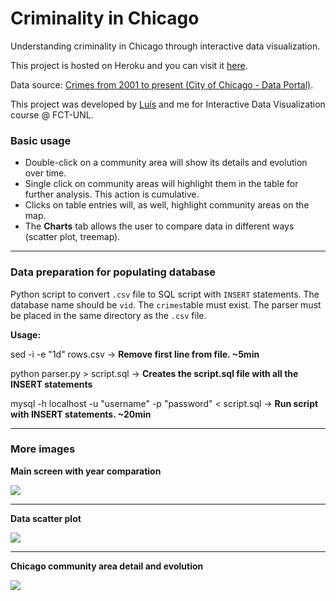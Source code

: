 # Criminality in Chicago
Understanding criminality in Chicago through interactive data visualization.

This project is hosted on Heroku and you can visit it <a href="https://rocky-cliffs-5877.herokuapp.com">here</a>.

Data source: <a href="https://data.cityofchicago.org/Public-Safety/Crimes-2001-to-present/ijzp-q8t2">Crimes from 2001 to present (City of Chicago - Data Portal)</a>.

This project was developed by <a href="https://github.com/luisafonsocarvalho/">Luís</a> and me for Interactive Data Visualization course @ FCT-UNL.

### Basic usage
* Double-click on a community area will show its details and evolution over time.
* Single click on community areas will highlight them in the table for further analysis. This action is cumulative.
* Clicks on table entries will, as well, highlight community areas on the map.
* The **Charts** tab allows the user to compare data in different ways (scatter plot, treemap).

<hr>

### Data preparation for populating database

Python script to convert `.csv` file to SQL script with `INSERT` statements.
The database name should be `vid`.
The `crimes`table must exist.
The parser must be placed in the same directory as the `.csv` file.

**Usage:**

sed -i -e "1d" rows.csv -> **Remove first line from file. ~5min**

python parser.py > script.sql -> **Creates the script.sql file with all the INSERT statements**

mysql -h localhost -u "username" -p "password" < script.sql -> **Run script with INSERT statements. ~20min**

<hr>

### More images

**Main screen with year comparation**

<img src="https://dl.dropboxusercontent.com/u/2937374/GitHub%20Images/idv/2.png"/>
<hr>

**Data scatter plot**

<img src="https://dl.dropboxusercontent.com/u/2937374/GitHub%20Images/idv/4.png"/>
<hr>

**Chicago community area detail and evolution**

<img src="https://dl.dropboxusercontent.com/u/2937374/GitHub%20Images/idv/6.png"/>
